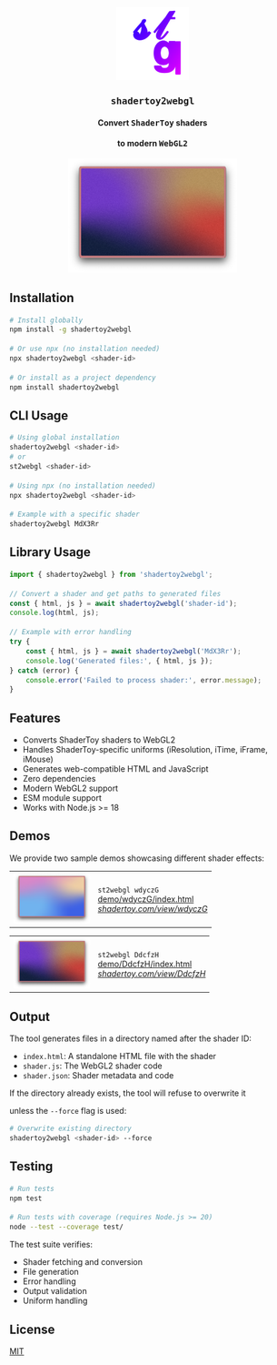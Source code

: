 <div align="center">
    <img src=".github/assets/logo.svg" alt="demo" height="128" />
    <h3><kbd>shadertoy2webgl</kbd></h3>
    <h4>Convert <kbd>ShaderToy</kbd> shaders</h4>
    <h4>to modern <kbd>WebGL2</kbd></h4>
    <img src="demo/DdcfzH.png" alt="demo" height="200" />
</div>

## Installation

```bash
# Install globally
npm install -g shadertoy2webgl

# Or use npx (no installation needed)
npx shadertoy2webgl <shader-id>

# Or install as a project dependency
npm install shadertoy2webgl
```

## CLI Usage

```bash
# Using global installation
shadertoy2webgl <shader-id>
# or
st2webgl <shader-id>

# Using npx (no installation needed)
npx shadertoy2webgl <shader-id>

# Example with a specific shader
shadertoy2webgl MdX3Rr
```

## Library Usage

```javascript
import { shadertoy2webgl } from 'shadertoy2webgl';

// Convert a shader and get paths to generated files
const { html, js } = await shadertoy2webgl('shader-id');
console.log(html, js);

// Example with error handling
try {
    const { html, js } = await shadertoy2webgl('MdX3Rr');
    console.log('Generated files:', { html, js });
} catch (error) {
    console.error('Failed to process shader:', error.message);
}
```

## Features

- Converts ShaderToy shaders to WebGL2
- Handles ShaderToy-specific uniforms (iResolution, iTime, iFrame, iMouse)
- Generates web-compatible HTML and JavaScript
- Zero dependencies
- Modern WebGL2 support
- ESM module support
- Works with Node.js >= 18

## Demos

We provide two sample demos showcasing different shader effects:

<table><tr>
<td><img src="demo/wdyczG.png" alt="Plasma Effect" height="90" /></td>
<td>
<code>st2webgl wdyczG</code><br/>
<a href="demo/wdyczG/index.html">demo/wdyczG/index.html</a><br/>
<i><a href="https://www.shadertoy.com/view/wdyczG">shadertoy.com/view/wdyczG</a></i>
</td>
</tr></table>

<table><tr>
<td><img src="demo/DdcfzH.png" alt="Abstract Waves" height="90" /></td>
<td>
<code>st2webgl DdcfzH</code><br/>
<a href="demo/DdcfzH/index.html">demo/DdcfzH/index.html</a><br/>
<i><a href="https://www.shadertoy.com/view/DdcfzH">shadertoy.com/view/DdcfzH</a></i>
</td>
</tr></table>

## Output

The tool generates files in a directory named after the shader ID:
- `index.html`: A standalone HTML file with the shader
- `shader.js`: The WebGL2 shader code
- `shader.json`: Shader metadata and code

If the directory already exists, the tool will refuse to overwrite it 

unless the `--force` flag is used:

```bash
# Overwrite existing directory
shadertoy2webgl <shader-id> --force
```

## Testing

```bash
# Run tests
npm test

# Run tests with coverage (requires Node.js >= 20)
node --test --coverage test/
```

The test suite verifies:
- Shader fetching and conversion
- File generation
- Error handling
- Output validation
- Uniform handling

## License

[MIT](LICENSE)